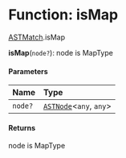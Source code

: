 # Function: isMap

[ASTMatch](/auto-docs/variable-plugin/modules/ASTMatch.md).isMap

**isMap**(`node?`): node is MapType

#### Parameters

| Name | Type |
| :------ | :------ |
| `node?` | [`ASTNode`](/auto-docs/variable-plugin/classes/ASTNode.md)<`any`, `any`> |

#### Returns

node is MapType
